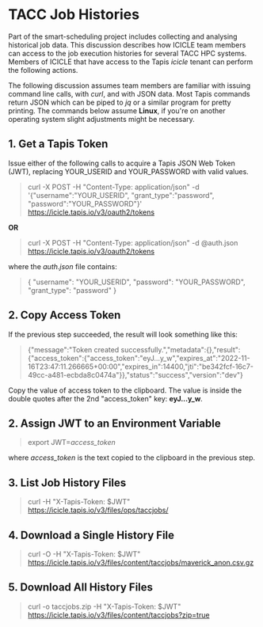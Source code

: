 # TACC Job Histories

Part of the smart-scheduling project includes collecting and analysing historical job data.  This discussion describes how ICICLE team members can access to the job execution histories for several TACC HPC systems.  Members of ICICLE that have access to the Tapis *icicle* tenant can perform the following actions.

The following discussion assumes team members are familiar with issuing command line calls, with *curl*, and with JSON data.  Most Tapis commands return JSON which can be piped to *jq* or a similar program for pretty printing.  The commands below assume **Linux**, if you're on another operating system slight adjustments might be necessary. 

## 1. Get a Tapis Token
Issue either of the following calls to acquire a Tapis JSON Web Token (JWT), replacing YOUR_USERID and YOUR_PASSWORD with valid values.

> curl -X POST -H "Content-Type: application/json" -d '{"username":"YOUR_USERID", "grant_type":"password", "password":"YOUR_PASSWORD"}'  https://icicle.tapis.io/v3/oauth2/tokens

**OR**

> curl -X POST -H "Content-Type: application/json" -d @auth.json https://icicle.tapis.io/v3/oauth2/tokens

where the *auth.json* file contains:
>    {
>       "username": "YOUR_USERID",
>       "password": "YOUR_PASSWORD",
>       "grant_type": "password"
>    }

## 2. Copy Access Token

If the previous step succeeded, the result will look something like this:  

> {"message":"Token created successfully.","metadata":{},"result":{"access_token":{"access_token":"eyJ...y_w","expires_at":"2022-11-16T23:47:11.266665+00:00","expires_in":14400,"jti":"be342fcf-16c7-49cc-a481-ecbda8c0474a"}},"status":"success","version":"dev"}

Copy the value of access token to the clipboard.  The value is inside the double quotes after the 2nd "access_token" key: **eyJ...y_w**.  

## 2. Assign JWT to an Environment Variable

> export JWT=*access_token*

where *access_token* is the text copied to the clipboard in the previous step.

## 3. List Job History Files

> curl -H "X-Tapis-Token: $JWT" https://icicle.tapis.io/v3/files/ops/taccjobs/

## 4. Download a Single History File

> curl -O -H "X-Tapis-Token: $JWT" https://icicle.tapis.io/v3/files/content/taccjobs/maverick_anon.csv.gz

## 5. Download All History Files

> curl -o taccjobs.zip -H "X-Tapis-Token: $JWT" https://icicle.tapis.io/v3/files/content/taccjobs?zip=true


